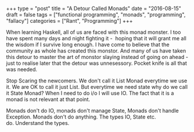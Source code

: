 +++
type = "post"
title = "A Detour Called Monads"
date = "2016-08-15"
draft = false
tags = ["functional programming", "monads", "programming", "fallacy"]
categories = ["Rant", "Programming"]
+++

When learning Haskell, all of us are faced with this monad monster. I too have spent many days and night fighting it -  hoping that it will grant me all the wisdom if I survive long enough. I have come to believe that the community as whole has created this monstor. And many of us have taken this detour to master the art of monstor slaying instead of going on ahead - just to realise later that the detour was unnesessory. Pocket knife is all that was needed.

Stop Scaring the newcomers. We don't call it List Monad everytime we use it. We are OK to call it just List. But everytime we need state why do we call it State Monad? When I need to do i/o I will use IO. The fact that it is a monad is not relevant at that point.

Monads don't do IO, monads don't manage State, Monads don't handle Exception. Monads don't do anything. The types IO, State etc. do. Understand the types.
